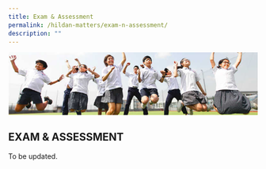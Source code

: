 ```yaml
---
title: Exam & Assessment
permalink: /hildan-matters/exam-n-assessment/
description: ""
---
```

![](/images/Hildan%20Matters/Exam%20Banner.jpg)

EXAM & ASSESSMENT
-----------------

To be updated.